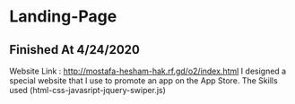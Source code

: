# Landing-Page

## Finished At 4/24/2020

Website Link : http://mostafa-hesham-hak.rf.gd/o2/index.html
    I designed a special website that I use to promote an app on the App Store.
    The Skills used
    (html-css-javasript-jquery-swiper.js)
